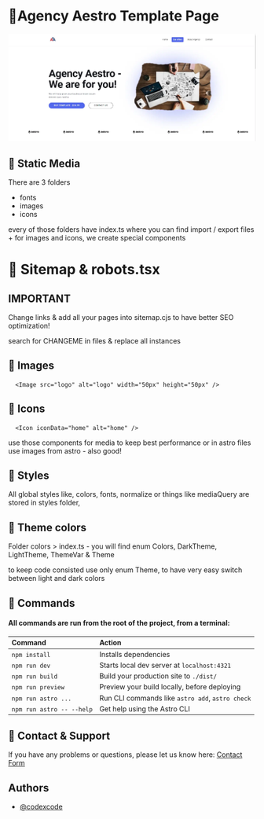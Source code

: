 # 🚀Agency Aestro Template Page

![Agency Aestro Template Page](/src/static/images/preview.webp)

## 🚀 Static Media

There are 3 folders

-   fonts
-   images
-   icons

every of those folders have index.ts where you can find import / export files + for images and icons, we create special components

# 🚀 Sitemap & robots.tsx

## IMPORTANT

Change links & add all your pages into sitemap.cjs to have better SEO optimization!

search for CHANGEME in files & replace all instances

## 🚀 Images

```http
  <Image src="logo" alt="logo" width="50px" height="50px" />
```

## 🚀 Icons

```http
  <Icon iconData="home" alt="home" />
```

use those components for media to keep best performance or in astro files use images from astro - also good!

## 🚀 Styles

All global styles like, colors, fonts, normalize or things like mediaQuery are stored in styles folder,

## 🚀 Theme colors

Folder colors > index.ts - you will find enum Colors, DarkTheme, LightTheme, ThemeVar & Theme

to keep code consisted use only enum Theme, to have very easy switch between light and dark colors

## 🧞 Commands

#### All commands are run from the root of the project, from a terminal:

| Command                   | Action                                           |
| :------------------------ | :----------------------------------------------- |
| `npm install`             | Installs dependencies                            |
| `npm run dev`             | Starts local dev server at `localhost:4321`      |
| `npm run build`           | Build your production site to `./dist/`          |
| `npm run preview`         | Preview your build locally, before deploying     |
| `npm run astro ...`       | Run CLI commands like `astro add`, `astro check` |
| `npm run astro -- --help` | Get help using the Astro CLI                     |

## 🧞 Contact & Support

If you have any problems or questions, please let us know here: [Contact Form](https://codexcode.store/contact)

## Authors

-   [@codexcode](https://codexcode.store)
